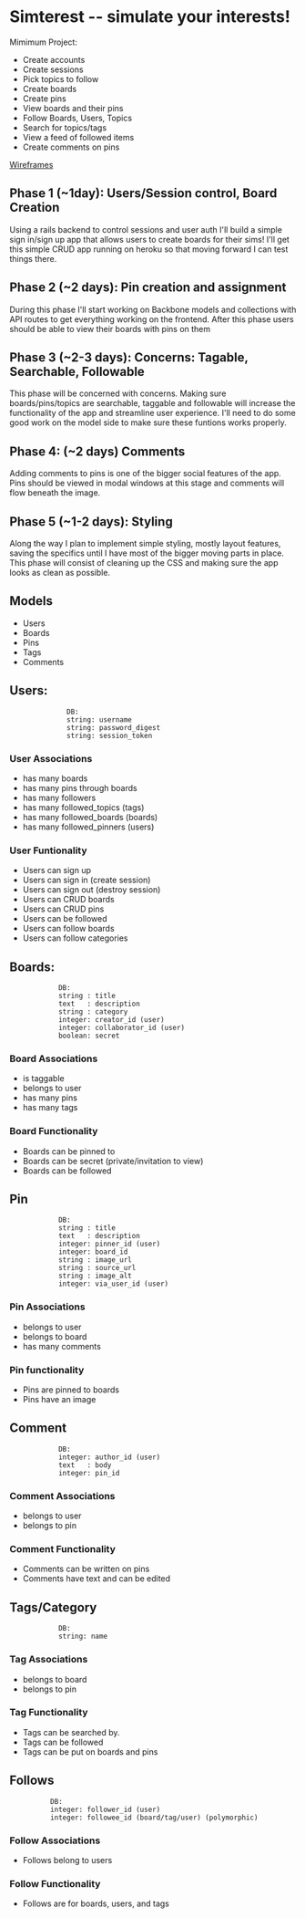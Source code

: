 # Simterest -- simulate your interests!

Mimimum Project: 

- Create accounts
- Create sessions
- Pick topics to follow
- Create boards
- Create pins
- View boards and their pins
- Follow Boards, Users, Topics
- Search for topics/tags
- View a feed of followed items
- Create comments on pins

[Wireframes](http://imgur.com/a/CPUkg)


## Phase 1 (~1day): Users/Session control, Board Creation
  Using a rails backend to control sessions and user auth I'll build a simple sign in/sign up app that allows users to create boards for their sims! I'll get this simple CRUD app running on heroku so that moving forward I can test things there. 

## Phase 2 (~2 days): Pin creation and assignment
  During this phase I'll start working on Backbone models and collections with API routes to get everything working on the frontend. After this phase users should be able to view their boards with pins on them

## Phase 3 (~2-3 days): Concerns: Tagable, Searchable, Followable
  This phase will be concerned with concerns. Making sure boards/pins/topics are searchable, taggable and followable will increase the functionality of the app and streamline user experience. I'll need to do some good work on the model side to make sure these funtions works properly. 

## Phase 4: (~2 days) Comments
  Adding comments to pins is one of the bigger social features of the app. Pins should be viewed in modal windows at this stage and comments will flow beneath the image. 

## Phase 5 (~1-2 days): Styling
 Along the way I plan to implement simple styling, mostly layout features, saving the specifics until I have most of the bigger moving parts in place. This phase will consist of cleaning up the CSS and making sure the app looks as clean as possible. 


## Models
  * Users
  * Boards
  * Pins
  * Tags
  * Comments



## Users:
```
              DB:
              string: username
              string: password_digest
              string: session_token
```
### User Associations
  * has many boards
  * has many pins through boards
  * has many followers
  * has many followed_topics (tags)
  * has many followed_boards (boards)
  * has many followed_pinners (users)
  
### User Funtionality
  * Users can sign up
  * Users can sign in (create session)
  * Users can sign out (destroy session)
  * Users can CRUD boards
  * Users can CRUD pins
  * Users can be followed
  * Users can follow boards
  * Users can follow categories


## Boards:
```
            DB:
            string : title
            text   : description
            string : category
            integer: creator_id (user)
            integer: collaborator_id (user)
            boolean: secret
```
### Board Associations
  * is taggable
  * belongs to user
  * has many pins
  * has many tags
  
### Board Functionality
  * Boards can be pinned to
  * Boards can be secret (private/invitation to view)
  * Boards can be followed


## Pin
```
            DB:
            string : title
            text   : description
            integer: pinner_id (user)
            integer: board_id
            string : image_url
            string : source_url
            string : image_alt
            integer: via_user_id (user)
```
### Pin Associations
  * belongs to user
  * belongs to board
  * has many comments

### Pin functionality
  * Pins are pinned to boards
  * Pins have an image

## Comment
```
            DB:
            integer: author_id (user)
            text   : body
            integer: pin_id
```
### Comment Associations
  * belongs to user
  * belongs to pin

### Comment Functionality
  * Comments can be written on pins
  * Comments have text and can be edited

## Tags/Category
```
            DB:
            string: name
```
### Tag Associations
  * belongs to board
  * belongs to pin
  
### Tag Functionality
  * Tags can be searched by.
  * Tags can be followed
  * Tags can be put on boards and pins

## Follows
```
          DB: 
          integer: follower_id (user)
          integer: followee_id (board/tag/user) (polymorphic)
```
### Follow Associations
  * Follows belong to users

### Follow Functionality
  * Follows are for boards, users, and tags
